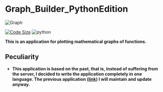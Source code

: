 # Graph_Builder_PythonEdition
![Graph](https://dev-gang.ru/static/storage/87085796751707771304914898738708933719.png)

[![Code Size](https://img.shields.io/github/languages/code-size/EgorAndrik/Graph_Builder_PythonEdition)](https://github.com/EgorAndrik/Graph_Builder_PythonEdition)
<img alt="python" src="https://img.shields.io/badge/python-3.10-yellow.svg"/>

**This is an application for plotting mathematical graphs of functions.**
## **Peculiarity**
* **This application is based on the past, that is, instead of suffering from the server, I decided to write the application completely in one language. The previous application ([link](https://github.com/EgorAndrik/Graph_Builder/tree/newmain)) I will maintain and update anyway.**
